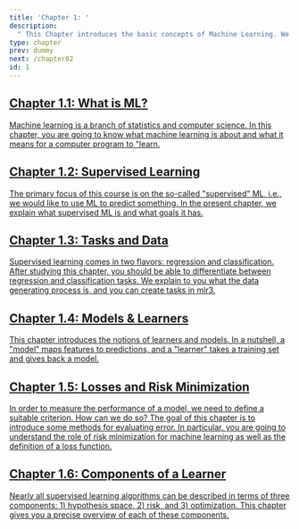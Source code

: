 ```yaml
---
title: 'Chapter 1: '
description:
  " This Chapter introduces the basic concepts of Machine Learning. We focus on supervised learning, explain the difference between regression and classification, show how to evaluate and compare Machine Learning models and formalize the concept of learning."
type: chapter
prev: dummy
next: /chapter02
id: 1
---
```



<section class="index-module-chapter-c72e2d57">
  <h2 class="index-module-chapter-title-5e0ebe7a">
  <a class="link-module-root-46224d00 link-module-hidden-7e2d93b5" href="/chapter01-01-basics-whatisml">Chapter 1.1: What is ML?</a>

  </h2>
  <p class="index-module-chapter-desc-de526628">
  <a class="link-module-root-46224d00 link-module-hidden-7e2d93b5" href="/chapter01-01-basics-whatisml"> Machine learning is a branch of statistics and computer science. In this chapter, you are going to know what machine learning is about and what it means for a computer program to "learn.</a>
  </p>
</section>





<section class="index-module-chapter-c72e2d57">
  <h2 class="index-module-chapter-title-5e0ebe7a">
  <a class="link-module-root-46224d00 link-module-hidden-7e2d93b5" href="/chapter01-02-basics-supervisedlearning">Chapter 1.2: Supervised Learning</a>

  </h2>
  <p class="index-module-chapter-desc-de526628">
  <a class="link-module-root-46224d00 link-module-hidden-7e2d93b5" href="/chapter01-02-basics-supervisedlearning"> The primary focus of this course is on the so-called "supervised" ML, i.e., we would like to use ML to predict something. In the present chapter, we explain what supervised ML is and what goals it has.</a>
  </p>
</section>





<section class="index-module-chapter-c72e2d57">
  <h2 class="index-module-chapter-title-5e0ebe7a">
  <a class="link-module-root-46224d00 link-module-hidden-7e2d93b5" href="/chapter01-03-basics-tasksanddata">Chapter 1.3: Tasks and Data</a>

  </h2>
  <p class="index-module-chapter-desc-de526628">
  <a class="link-module-root-46224d00 link-module-hidden-7e2d93b5" href="/chapter01-03-basics-tasksanddata"> Supervised learning comes in two flavors: regression and classification. After studying this chapter, you should be able to differentiate between regression and classification tasks. We explain to you what the data generating process is, and you can create tasks in mlr3.</a>
  </p>
</section>





<section class="index-module-chapter-c72e2d57">
  <h2 class="index-module-chapter-title-5e0ebe7a">
  <a class="link-module-root-46224d00 link-module-hidden-7e2d93b5" href="/chapter01-04-basics-modelsandlearners">Chapter 1.4: Models & Learners</a>

  </h2>
  <p class="index-module-chapter-desc-de526628">
  <a class="link-module-root-46224d00 link-module-hidden-7e2d93b5" href="/chapter01-04-basics-modelsandlearners"> This chapter introduces the notions of learners and models. In a nutshell, a "model" maps features to predictions, and a "learner" takes a training set and gives back a model.</a>
  </p>
</section>





<section class="index-module-chapter-c72e2d57">
  <h2 class="index-module-chapter-title-5e0ebe7a">
  <a class="link-module-root-46224d00 link-module-hidden-7e2d93b5" href="/chapter01-05-basics-lossesandriskminimization">Chapter 1.5: Losses and Risk Minimization</a>

  </h2>
  <p class="index-module-chapter-desc-de526628">
  <a class="link-module-root-46224d00 link-module-hidden-7e2d93b5" href="/chapter01-05-basics-lossesandriskminimization"> In order to measure the performance of a model, we need to define a suitable criterion. How can we do so? The goal of this chapter is to introduce some methods for evaluating error. In particular, you are going to understand the role of risk minimization for machine learning as well as the definition of a loss function.</a>
  </p>
</section>





<section class="index-module-chapter-c72e2d57">
  <h2 class="index-module-chapter-title-5e0ebe7a">
  <a class="link-module-root-46224d00 link-module-hidden-7e2d93b5" href="/chapter01-06-basics-componentsoflearner">Chapter 1.6: Components of a Learner</a>

  </h2>
  <p class="index-module-chapter-desc-de526628">
  <a class="link-module-root-46224d00 link-module-hidden-7e2d93b5" href="/chapter01-06-basics-componentsoflearner"> Nearly all supervised learning algorithms can be described in terms of three components: 1) hypothesis space, 2) risk, and 3) optimization. This chapter gives you a precise overview of each of these components.</a>
  </p>
</section>




